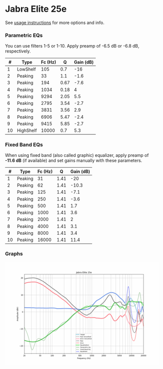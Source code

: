 # Jabra Elite 25e
See [usage instructions](https://github.com/jaakkopasanen/AutoEq#usage) for more options and info.

### Parametric EQs
You can use filters 1-5 or 1-10. Apply preamp of -6.5 dB or -6.8 dB, respectively.

|   # | Type      |   Fc (Hz) |    Q |   Gain (dB) |
|-----|-----------|-----------|------|-------------|
|   1 | LowShelf  |       105 | 0.7  |       -16   |
|   2 | Peaking   |        33 | 1.1  |        -1.6 |
|   3 | Peaking   |       194 | 0.67 |        -7.6 |
|   4 | Peaking   |      1034 | 0.18 |         4   |
|   5 | Peaking   |      9294 | 2.05 |         5.5 |
|   6 | Peaking   |      2795 | 3.54 |        -2.7 |
|   7 | Peaking   |      3831 | 3.56 |         2.9 |
|   8 | Peaking   |      6906 | 5.47 |        -2.4 |
|   9 | Peaking   |      9415 | 5.85 |        -2.7 |
|  10 | HighShelf |     10000 | 0.7  |         5.3 |

### Fixed Band EQs
When using fixed band (also called graphic) equalizer, apply preamp of **-11.6 dB** (if available) and set gains manually with these parameters.

|   # | Type    |   Fc (Hz) |    Q |   Gain (dB) |
|-----|---------|-----------|------|-------------|
|   1 | Peaking |        31 | 1.41 |       -20   |
|   2 | Peaking |        62 | 1.41 |       -10.3 |
|   3 | Peaking |       125 | 1.41 |        -7.1 |
|   4 | Peaking |       250 | 1.41 |        -3.6 |
|   5 | Peaking |       500 | 1.41 |         1.7 |
|   6 | Peaking |      1000 | 1.41 |         3.6 |
|   7 | Peaking |      2000 | 1.41 |         2   |
|   8 | Peaking |      4000 | 1.41 |         3.1 |
|   9 | Peaking |      8000 | 1.41 |         3.4 |
|  10 | Peaking |     16000 | 1.41 |        11.4 |

### Graphs
![](./Jabra%20Elite%2025e.png)
